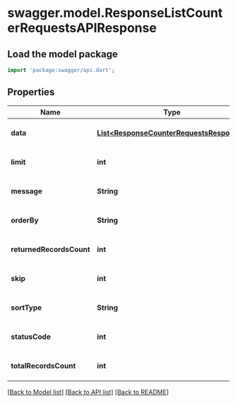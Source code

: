# swagger.model.ResponseListCounterRequestsAPIResponse

## Load the model package
```dart
import 'package:swagger/api.dart';
```

## Properties
Name | Type | Description | Notes
------------ | ------------- | ------------- | -------------
**data** | [**List&lt;ResponseCounterRequestsResponse&gt;**](ResponseCounterRequestsResponse.md) |  | [optional] [default to []]
**limit** | **int** |  | [optional] [default to null]
**message** | **String** |  | [optional] [default to null]
**orderBy** | **String** |  | [optional] [default to null]
**returnedRecordsCount** | **int** |  | [optional] [default to null]
**skip** | **int** |  | [optional] [default to null]
**sortType** | **String** |  | [optional] [default to null]
**statusCode** | **int** |  | [optional] [default to null]
**totalRecordsCount** | **int** |  | [optional] [default to null]

[[Back to Model list]](../README.md#documentation-for-models) [[Back to API list]](../README.md#documentation-for-api-endpoints) [[Back to README]](../README.md)

